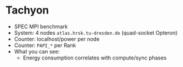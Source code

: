 Tachyon
=======
  - SPEC MPI benchmark
  - System: 4 nodes `atlas.hrsk.tu-dresden.de` (quad-socket Opteron)
  - Counter: localhost/power per node
  - Counter: `PAPI_*` per Rank
  - What you can see:
    - Energy consumption correlates with compute/sync phases
